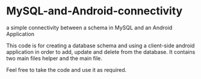 # MySQL-and-Android-connectivity
a simple connectivity between a schema in MySQL and an Android Application

This code is for creating a database schema and using a client-side android application in order to add, update and delete from
the database. 
It contains two main files helper and the main file. 

Feel free to take the code and use it as required. 
